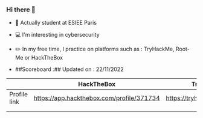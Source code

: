 ### Hi there 👋

<!--
**Frgk/frgk** is a ✨ _special_ ✨ repository because its `README.md` (this file) appears on your GitHub profile.

Here are some ideas to get you started:

- 🔭 I’m currently working on ...
- 🌱 I’m currently learning ...
- 👯 I’m looking to collaborate on ...
- 🤔 I’m looking for help with ...
- 💬 Ask me about ...
- 📫 How to reach me: ...
- 😄 Pronouns: ...
- ⚡ Fun fact: ...
-->

* :book: Actually student at ESIEE Paris

* :computer: I'm interesting in cybersecurity

* :pencil2: In my free time, I practice on platforms such as : TryHackMe, Root-Me or HackTheBox

* ##Scoreboard :##
Updated on : 22/11/2022

|              | HackTheBox                                | TryHackMe                    | RootMe                         |   |
|--------------|-------------------------------------------|------------------------------|--------------------------------|---|
| Profile link | https://app.hackthebox.com/profile/371734 | https://tryhackme.com/p/Frgk | https://www.root-me.org/blaNGk |   |
|              |                                           |                              |                                |   |
|              |                                           |                              |                                |   |


